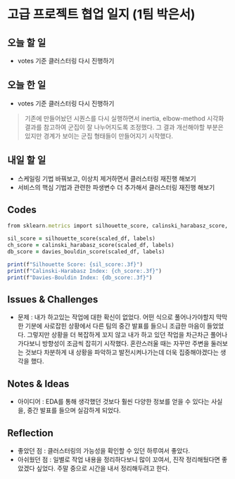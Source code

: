 # 고급 프로젝트 협업 일지 (1팀 박은서)

## 오늘 할 일
* votes 기준 클러스터링 다시 진행하기
## 오늘 한 일
* votes 기준 클러스터링 다시 진행하기
> 기존에 만들어놨던 시퀀스를 다시 실행하면서 inertia, elbow-method 시각화 결과를 참고하여 군집이 잘 나누어지도록 조정했다. 그 결과 개선해야할 부분은 있지만 경계가 보이는 군집 형태들이 만들어지기 시작했다.
## 내일 할 일
* 스케일링 기법 바꿔보고, 이상치 제거하면서 클러스터링 재진행 해보기
* 서비스의 핵심 기법과 관련한 파생변수 더 추가해서 클러스터링 재진행 해보기
## Codes
```ruby
from sklearn.metrics import silhouette_score, calinski_harabasz_score, davies_bouldin_score

sil_score = silhouette_score(scaled_df, labels)
ch_score = calinski_harabasz_score(scaled_df, labels)
db_score = davies_bouldin_score(scaled_df, labels)

print(f"Silhouette Score: {sil_score:.3f}")
print(f"Calinski-Harabasz Index: {ch_score:.3f}")
print(f"Davies-Bouldin Index: {db_score:.3f}")
```
## Issues & Challenges
* 문제 : 내가 하고있는 작업에 대한 확신이 없었다. 어떤 식으로 풀어나가야할지 막막한 기분에 사로잡힌 상황에서 다른 팀의 중간 발표를 들으니 조급한 마음이 들었었다. 그렇지만 상황을 더 복잡하게 꼬지 않고 내가 하고 있던 작업을 차근차근 풀어나가다보니 방향성이 조금씩 잡히기 시작했다. 혼란스러울 때는 자꾸만 주변을 둘러보는 것보다 차분하게 내 상황을 파악하고 발전시켜나가는데 더욱 집중해야겠다는 생각을 했다.
## Notes & Ideas
* 아이디어 : EDA를 통해 생각했던 것보다 훨씬 다양한 정보를 얻을 수 있다는 사실을, 중간 발표를 들으며 실감하게 되었다.
## Reflection
* 좋았던 점 : 클러스터링의 가능성을 확인할 수 있던 하루여서 좋았다.
* 아쉬웠던 점 : 일별로 작업 내용을 정리하다보니 많이 꼬여서, 진작 정리해뒀다면 좋았겠다 싶었다. 주말 중으로 시간을 내서 정리해두려고 한다.
